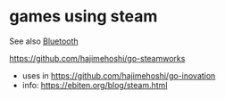 # games using steam

See also  [Bluetooth](../bluetooth/README.md)

https://github.com/hajimehoshi/go-steamworks
- uses in https://github.com/hajimehoshi/go-inovation
- info: https://ebiten.org/blog/steam.html




